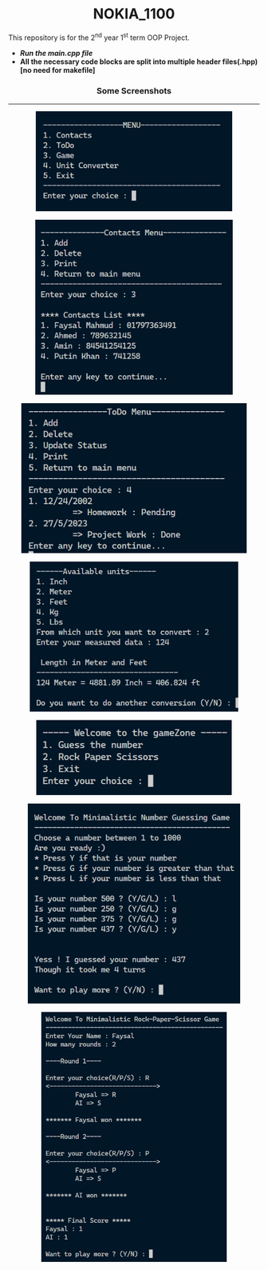<h1 align="center">NOKIA_1100</h1>

This repository is for the 2<sup>nd</sup> year 1<sup>st</sup> term OOP Project.

- <b><i>Run the main.cpp file</i></b>
- **All the necessary code blocks are split into multiple header files(.hpp)[no need for makefile]**

<h3 align="center"> Some Screenshots </h3>
<hr>

<p align="center">
<img src="./img/menu.png" alt = "Menu" style="height:200px"/>
</p>
<p align="center">
<img src="./img/contacts.png" alt = "Contacts" style="height:350px"/>
</p>
<p align="center">
<img src="./img/todo.png" alt = "ToDo" style="height:300px"/>
</p>
<p align="center">
<img src="./img/unit.png" alt = "Unit Converter" style="height:300px"/>
</p>
<p align="center">
<img src="./img/game.png" alt = "Game" style="height:150px"/>
</p>
<p align="center">
<img src="./img/guess.png" alt = "Guess" style="height:400px"/>
</p>
<p align="center">
<img src="./img/rpc.png" alt = "Rock-Paper" style="height:500px"/>
</p>